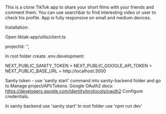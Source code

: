 This is a clone TikTok app to share your short films with your friends and comment them. You can use searchbar to find interesting video or user to check his profile. App is fully responsive on small and medium devices.

Installation:

Open tiktak-app/utils/client.ts

projectId: '<put your projectId>',

In root folder create .env.development:

NEXT_PUBLIC_SANITY_TOKEN =
NEXT_PUBLIC_GOOGLE_API_TOKEN =
NEXT_PUBLIC_BASE_URL = http://localhost:3000

Sanity token - use 'sanity start' command into sanity-backend folder and go to Manage project/API/Tokens.
Google OAuth2 docs: https://developers.google.com/identity/protocols/oauth2
Configure credentials.

In sanity backend use 'sanity start'
In root folder use 'npm run dev'
